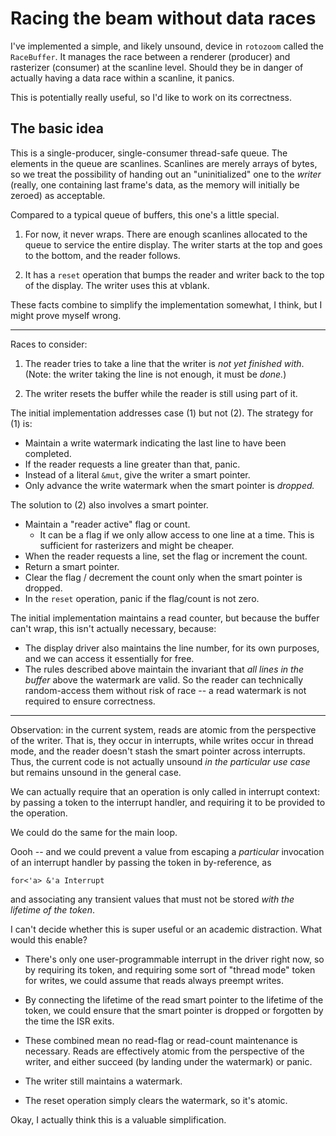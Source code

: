 # Racing the beam without data races

I've implemented a simple, and likely unsound, device in `rotozoom` called the
`RaceBuffer`. It manages the race between a renderer (producer) and rasterizer
(consumer) at the scanline level. Should they be in danger of actually having a
data race within a scanline, it panics.

This is potentially really useful, so I'd like to work on its correctness.

## The basic idea

This is a single-producer, single-consumer thread-safe queue. The elements in
the queue are scanlines. Scanlines are merely arrays of bytes, so we treat the
possibility of handing out an "uninitialized" one to the *writer* (really, one
containing last frame's data, as the memory will initially be zeroed) as
acceptable.

Compared to a typical queue of buffers, this one's a little special.

1. For now, it never wraps. There are enough scanlines allocated to the queue to
   service the entire display. The writer starts at the top and goes to the
   bottom, and the reader follows.

2. It has a `reset` operation that bumps the reader and writer back to the top
   of the display. The writer uses this at vblank.

These facts combine to simplify the implementation somewhat, I think, but I
might prove myself wrong.

---

Races to consider:

1. The reader tries to take a line that the writer is *not yet finished with*.
   (Note: the writer taking the line is not enough, it must be *done.*)

2. The writer resets the buffer while the reader is still using part of it.

The initial implementation addresses case (1) but not (2). The strategy for (1)
is:

- Maintain a write watermark indicating the last line to have been completed.
- If the reader requests a line greater than that, panic.
- Instead of a literal `&mut`, give the writer a smart pointer.
- Only advance the write watermark when the smart pointer is *dropped.*

The solution to (2) also involves a smart pointer.

- Maintain a "reader active" flag or count.
  - It can be a flag if we only allow access to one line at a time. This is
    sufficient for rasterizers and might be cheaper.
- When the reader requests a line, set the flag or increment the count.
- Return a smart pointer.
- Clear the flag / decrement the count only when the smart pointer is dropped.
- In the `reset` operation, panic if the flag/count is not zero.

The initial implementation maintains a read counter, but because the buffer
can't wrap, this isn't actually necessary, because:

- The display driver also maintains the line number, for its own purposes, and
  we can access it essentially for free.
- The rules described above maintain the invariant that *all lines in the
  buffer* above the watermark are valid. So the reader can technically
  random-access them without risk of race -- a read watermark is not required to
  ensure correctness.

---

Observation: in the current system, reads are atomic from the perspective of the
writer. That is, they occur in interrupts, while writes occur in thread mode,
and the reader doesn't stash the smart pointer across interrupts. Thus, the
current code is not actually unsound *in the particular use case* but remains
unsound in the general case.

We can actually require that an operation is only called in interrupt context:
by passing a token to the interrupt handler, and requiring it to be provided to
the operation.

We could do the same for the main loop.

Oooh -- and we could prevent a value from escaping a *particular* invocation of
an interrupt handler by passing the token in by-reference, as

    for<'a> &'a Interrupt

and associating any transient values that must not be stored *with the lifetime
of the token*.

I can't decide whether this is super useful or an academic distraction. What
would this enable?

- There's only one user-programmable interrupt in the driver right now, so by
  requiring its token, and requiring some sort of "thread mode" token for
  writes, we could assume that reads always preempt writes.

- By connecting the lifetime of the read smart pointer to the lifetime of the
  token, we could ensure that the smart pointer is dropped or forgotten by the
  time the ISR exits.

- These combined mean no read-flag or read-count maintenance is necessary. Reads
  are effectively atomic from the perspective of the writer, and either succeed
  (by landing under the watermark) or panic.

- The writer still maintains a watermark.

- The reset operation simply clears the watermark, so it's atomic.

Okay, I actually think this is a valuable simplification.
